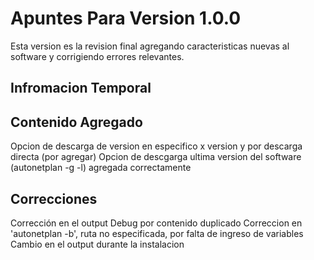 # Apuntes Para Version 1.0.0

Esta version es la revision final agregando caracteristicas nuevas al software y corrigiendo errores relevantes.

## Infromacion Temporal

## Contenido Agregado
Opcion de descarga de version en especifico x version y por descarga directa (por agregar)
Opcion de descgarga ultima version del software (autonetplan -g -l) agregada correctamente

## Correcciones
Corrección en el output Debug por contenido duplicado
Correccion en 'autonetplan -b', ruta no especificada, por falta de ingreso de variables
Cambio en el output durante la instalacion